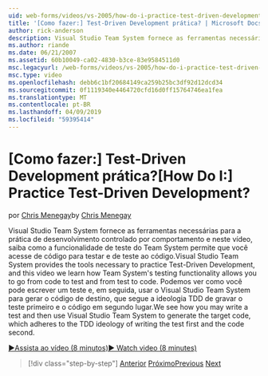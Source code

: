 ```yaml
---
uid: web-forms/videos/vs-2005/how-do-i-practice-test-driven-development
title: '[Como fazer:] Test-Driven Development prática? | Microsoft Docs'
author: rick-anderson
description: Visual Studio Team System fornece as ferramentas necessárias para prática Driven Development e este vídeo aprendemos como Team System do teste de funcionalidade um...
ms.author: riande
ms.date: 06/21/2007
ms.assetid: 60b10049-ca02-4830-b3ce-83e9584511d0
msc.legacyurl: /web-forms/videos/vs-2005/how-do-i-practice-test-driven-development
msc.type: video
ms.openlocfilehash: debb6c1bf20684149ca259b25bc3df92d12dcd34
ms.sourcegitcommit: 0f1119340e4464720cfd16d0ff15764746ea1fea
ms.translationtype: MT
ms.contentlocale: pt-BR
ms.lasthandoff: 04/09/2019
ms.locfileid: "59395414"
---
```

# <a name="how-do-i-practice-test-driven-development"></a><span data-ttu-id="fa9b9-104">[Como fazer:] Test-Driven Development prática?</span><span class="sxs-lookup"><span data-stu-id="fa9b9-104">[How Do I:] Practice Test-Driven Development?</span></span>

<span data-ttu-id="fa9b9-105">por [Chris Menegay](https://twitter.com/CMenegay)</span><span class="sxs-lookup"><span data-stu-id="fa9b9-105">by [Chris Menegay](https://twitter.com/CMenegay)</span></span>

<span data-ttu-id="fa9b9-106">Visual Studio Team System fornece as ferramentas necessárias para a prática de desenvolvimento controlado por comportamento e neste vídeo, saiba como a funcionalidade de teste do Team System permite que você acesse de código para testar e de teste ao código.</span><span class="sxs-lookup"><span data-stu-id="fa9b9-106">Visual Studio Team System provides the tools necessary to practice Test-Driven Development, and this video we learn how Team System's testing functionality allows you to go from code to test and from test to code.</span></span> <span data-ttu-id="fa9b9-107">Podemos ver como você pode escrever um teste e, em seguida, usar o Visual Studio Team System para gerar o código de destino, que segue a ideologia TDD de gravar o teste primeiro e o código em segundo lugar.</span><span class="sxs-lookup"><span data-stu-id="fa9b9-107">We see how you may write a test and then use Visual Studio Team System to generate the target code, which adheres to the TDD ideology of writing the test first and the code second.</span></span>

[<span data-ttu-id="fa9b9-108">&#9654;Assista ao vídeo (8 minutos)</span><span class="sxs-lookup"><span data-stu-id="fa9b9-108">&#9654; Watch video (8 minutes)</span></span>](https://channel9.msdn.com/Blogs/ASP-NET-Site-Videos/how-do-i-practice-test-driven-development)

> [!div class="step-by-step"]
> <span data-ttu-id="fa9b9-109">[Anterior](how-do-i-write-code-more-quickly-with-unit-tests.md)
> [Próximo](how-do-i-load-test-a-web-application.md)</span><span class="sxs-lookup"><span data-stu-id="fa9b9-109">[Previous](how-do-i-write-code-more-quickly-with-unit-tests.md)
[Next](how-do-i-load-test-a-web-application.md)</span></span>
